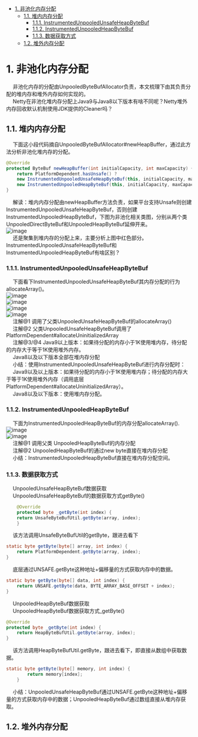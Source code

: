 

<!-- TOC -->

- [1. 非池化内存分配](#1-非池化内存分配)
    - [1.1. 堆内内存分配](#11-堆内内存分配)
        - [1.1.1. InstrumentedUnpooledUnsafeHeapByteBuf](#111-instrumentedunpooledunsafeheapbytebuf)
        - [1.1.2. InstrumentedUnpooledHeapByteBuf](#112-instrumentedunpooledheapbytebuf)
        - [1.1.3. 数据获取方式](#113-数据获取方式)
    - [1.2. 堆外内存分配](#12-堆外内存分配)

<!-- /TOC -->

# 1. 非池化内存分配  
<!-- 
https://blog.csdn.net/gaoliang1719/article/details/113787703
-->
&emsp; 非池化内存的分配由UnpooledByteBufAllocator负责，本文梳理下由其负责分配的堆内存和堆外内存如何实现的。  
&emsp; Netty在非池化堆内存分配上Java9与Java8以下版本有啥不同呢？Netty堆外内存回收默认机制使用JDK提供的Cleaner吗？  


## 1.1. 堆内内存分配
&emsp; 下面这小段代码摘自UnpooledByteBufAllocator#newHeapBuffer，通过此方法分析非池化堆内存的分配。  

```java
@Override
protected ByteBuf newHeapBuffer(int initialCapacity, int maxCapacity) {
    return PlatformDependent.hasUnsafe() ?
    new InstrumentedUnpooledUnsafeHeapByteBuf(this, initialCapacity, maxCapacity) :
    new InstrumentedUnpooledHeapByteBuf(this, initialCapacity, maxCapacity);
}
```
&emsp; 解读：堆内内存分配由newHeapBuffer方法负责，如果平台支持Unsafe则创建InstrumentedUnpooledUnsafeHeapByteBuf，否则创建InstrumentedUnpooledHeapByteBuf，下图为非池化相关类图，分别从两个类UnpooledDirectByteBuf和UnpooledHeapByteBuf延伸开来。  
![image](https://gitee.com/wt1814/pic-host/raw/master/images/microService/netty/netty-126.png)  
&emsp; 还是聚集到堆内存的分配上来，主要分析上图中红色部分。InstrumentedUnpooledUnsafeHeapByteBuf和InstrumentedUnpooledHeapByteBuf有啥区别？  

### 1.1.1. InstrumentedUnpooledUnsafeHeapByteBuf  
&emsp; 下面看下InstrumentedUnpooledUnsafeHeapByteBuf其内存分配的行为allocateArray()。   
![image](https://gitee.com/wt1814/pic-host/raw/master/images/microService/netty/netty-127.png)  
![image](https://gitee.com/wt1814/pic-host/raw/master/images/microService/netty/netty-128.png)  
![image](https://gitee.com/wt1814/pic-host/raw/master/images/microService/netty/netty-129.png)  
![image](https://gitee.com/wt1814/pic-host/raw/master/images/microService/netty/netty-130.png)  
&emsp; 注解@1 调用了父类UnpooledUnsafeHeapByteBuf的allocateArray()  
&emsp; 注解@2 父类UnpooledUnsafeHeapByteBuf调用了PlatformDependent#allocateUninitializedArray  
&emsp; 注解@3/@4  Java9以上版本：如果待分配的内存小于1K使用堆内存，待分配的内存大于等于1K使用堆外内存。  
&emsp; Java8以及以下版本全部在堆内存分配  
&emsp; 小结：使用InstrumentedUnpooledUnsafeHeapByteBuf进行内存分配时：  
&emsp; Java9以及以上版本：如果待分配的内存小于1K使用堆内存；待分配的内存大于等于1K使用堆外内存（调用底层PlatformDependent#allocateUninitializedArray）。  
&emsp; Java8以及以下版本：使用堆内存分配。  


### 1.1.2. InstrumentedUnpooledHeapByteBuf  
&emsp; 下面为InstrumentedUnpooledHeapByteBuf的内存分配allocateArray().   
![image](https://gitee.com/wt1814/pic-host/raw/master/images/microService/netty/netty-131.png)  
![image](https://gitee.com/wt1814/pic-host/raw/master/images/microService/netty/netty-132.png)  
&emsp; 注解@1 调用父类 UnpooledHeapByteBuf的内存分配  
&emsp; 注解@2 UnpooledHeapByteBuf的通过new byte直接在堆内存分配  
&emsp; 小结：InstrumentedUnpooledHeapByteBuf直接在堆内存分配空间。  


### 1.1.3. 数据获取方式  
&emsp; UnpooledUnsafeHeapByteBuf数据获取    
&emsp; UnpooledUnsafeHeapByteBuf的数据获取方式getByte()  

```java
    @Override
    protected byte _getByte(int index) {
    return UnsafeByteBufUtil.getByte(array, index);
    }
```

&emsp; 该方法调用UnsafeByteBufUtil的getByte，跟进去看下  

```java
static byte getByte(byte[] array, int index) {
    return PlatformDependent.getByte(array, index);
}
```

&emsp; 底层通过UNSAFE.getByte这种地址+偏移量的方式获取内存中的数据。  

```java
static byte getByte(byte[] data, int index) {
    return UNSAFE.getByte(data, BYTE_ARRAY_BASE_OFFSET + index);
}
```

&emsp; UnpooledHeapByteBuf数据获取  
&emsp; UnpooledHeapByteBuf数据获取方式_getByte()  

```java
@Override
protected byte _getByte(int index) {
    return HeapByteBufUtil.getByte(array, index);
}
```
&emsp; 该方法调用HeapByteBufUtil.getByte，跟进去看下，即直接从数组中获取数据。  

```java
static byte getByte(byte[] memory, int index) {
        return memory[index];
    }
```
&emsp; 小结：UnpooledUnsafeHeapByteBuf通过UNSAFE.getByte这种地址+偏移量的方式获取内存中的数据；UnpooledHeapByteBuf通过数组直接从堆内存获取。  

## 1.2. 堆外内存分配  

